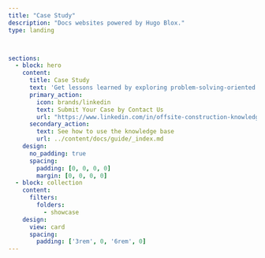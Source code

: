 ```yaml
---
title: "Case Study"
description: "Docs websites powered by Hugo Blox."
type: landing



sections:
  - block: hero
    content:
      title: Case Study
      text: 'Get lessons learned by exploring problem-solving-oriented case studies'
      primary_action:
        icon: brands/linkedin
        text: Submit Your Case by Contact Us
        url: "https://www.linkedin.com/in/offsite-construction-knowledge-hub-6bb1b2339/"
      secondary_action:
        text: See how to use the knowledge base
        url: ../content/docs/guide/_index.md
    design:
      no_padding: true
      spacing:
        padding: [0, 0, 0, 0]
        margin: [0, 0, 0, 0]
  - block: collection
    content:
      filters:
        folders:
          - showcase
    design:
      view: card
      spacing:
        padding: ['3rem', 0, '6rem', 0]
---
```

